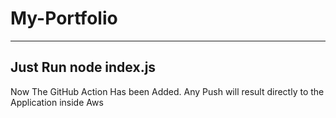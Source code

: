 # My-Portfolio
--------------------

## Just Run node index.js

Now The GitHub Action Has been Added. 
Any Push will result directly to the Application inside Aws
